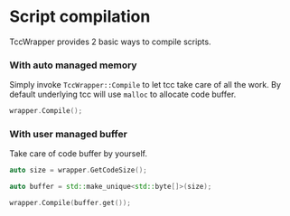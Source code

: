 # Script compilation

TccWrapper provides 2 basic ways to compile scripts.

### With auto managed memory

Simply invoke `TccWrapper::Compile` to let tcc take care of all the work. By default underlying tcc will use `malloc` to allocate code buffer.
```cpp
wrapper.Compile();
```

### With user managed buffer

Take care of code buffer by yourself.

```cpp
auto size = wrapper.GetCodeSize();

auto buffer = std::make_unique<std::byte[]>(size);

wrapper.Compile(buffer.get());
```
